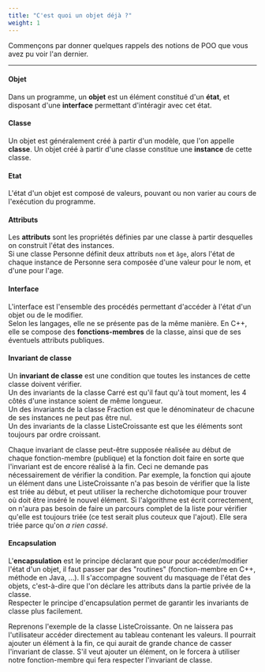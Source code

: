 ```yaml
---
title: "C'est quoi un objet déjà ?"
weight: 1
---
```


Commençons par donner quelques rappels des notions de POO que vous avez pu voir l'an dernier.

---

#### Objet

Dans un programme, un **objet** est un élément constitué d'un **état**, et disposant d'une **interface** permettant d'intéragir avec cet état.

#### Classe

Un objet est généralement créé à partir d'un modèle, que l'on appelle **classe**. Un objet créé à partir d'une classe constitue une **instance** de cette classe.

#### Etat

L'état d'un objet est composé de valeurs, pouvant ou non varier au cours de l'exécution du programme.

#### Attributs

Les **attributs** sont les propriétés définies par une classe à partir desquelles on construit l'état des instances.\
Si une classe Personne définit deux attributs `nom` et `âge`, alors l'état de chaque instance de Personne sera composée d'une valeur pour le nom, et d'une pour l'age.

#### Interface

L'interface est l'ensemble des procédés permettant d'accéder à l'état d'un objet ou de le modifier.\
Selon les langages, elle ne se présente pas de la même manière. En C++, elle se compose des **fonctions-membres** de la classe, ainsi que de ses éventuels attributs publiques.

#### Invariant de classe

Un **invariant de classe** est une condition que toutes les instances de cette classe doivent vérifier.\
Un des invariants de la classe Carré est qu'il faut qu'à tout moment, les 4 côtés d'une instance soient de même longueur.\
Un des invariants de la classe Fraction est que le dénominateur de chacune de ses instances ne peut pas être nul.\
Un des invariants de la classe ListeCroissante est que les éléments sont toujours par ordre croissant.

Chaque invariant de classe peut-être supposée réalisée au début de chaque fonction-membre (publique) et la fonction doit faire en sorte que l'invariant est de encore réalisé à la fin.  Ceci ne demande pas nécessairement de vérifier la condition.  Par exemple, la fonction qui ajoute un élément dans une ListeCroissante n'a pas besoin de vérifier que la liste est triée au début, et peut utiliser la recherche dichotomique pour trouver où doit être inséré le nouvel élément.  Si l'algorithme est écrit correctement, on n'aura pas besoin de faire un parcours complet de la liste pour vérifier qu'elle est toujours triée (ce test serait plus couteux que l'ajout).  Elle sera triée parce qu'on *a rien cassé*. 

#### Encapsulation

L'**encapsulation** est le principe déclarant que pour pour accéder/modifier l'état d'un objet, il faut passer par des "routines" (fonction-membre en C++, méthode en Java, ...). Il s'accompagne souvent du masquage de l'état des objets, c'est-à-dire que l'on déclare les attributs dans la partie privée de la classe.\
Respecter le principe d'encapsulation permet de garantir les invariants de classe plus facilement.

Reprenons l'exemple de la classe ListeCroissante.  On ne laissera pas l'utilisateur accéder directement au tableau contenant les valeurs.  Il pourrait ajouter un élément à la fin, ce qui aurait de grande chance de casser l'invariant de classe.  S'il veut ajouter un élément, on le forcera à utiliser notre fonction-membre qui fera respecter l'invariant de classe.
